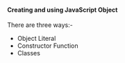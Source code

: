 #### Creating and using JavaScript Object
There are three ways:-
- Object Literal
- Constructor Function
- Classes
